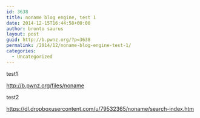 ```yaml
---
id: 3638
title: noname blog engine, test 1
date: 2014-12-15T16:44:58+00:00
author: bronto saurus
layout: post
guid: http://b.pwnz.org/?p=3638
permalink: /2014/12/noname-blog-engine-test-1/
categories:
  - Uncategorized
---
```

test1
  
<http://b.pwnz.org/files/noname>
  
test2
  
<https://dl.dropboxusercontent.com/u/79532365/noname/search-index.htm>
